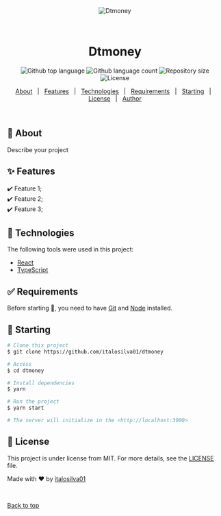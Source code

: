 <div align="center" id="top"> 
  <img src="./.github/app.gif" alt="Dtmoney" />

&#xa0;

  <!-- <a href="https://dtmoney.netlify.app">Demo</a> -->
</div>

<h1 align="center">Dtmoney</h1>

<p align="center">
  <img alt="Github top language" src="https://img.shields.io/github/languages/top/italosilva01/dtmoney?color=56BEB8">

  <img alt="Github language count" src="https://img.shields.io/github/languages/count/italosilva01/dtmoney?color=56BEB8">

  <img alt="Repository size" src="https://img.shields.io/github/repo-size/italosilva01/dtmoney?color=56BEB8">

  <img alt="License" src="https://img.shields.io/github/license/italosilva01/dtmoney?color=56BEB8">

  <!-- <img alt="Github issues" src="https://img.shields.io/github/issues/italosilva01/dtmoney?color=56BEB8" /> -->

  <!-- <img alt="Github forks" src="https://img.shields.io/github/forks/italosilva01/dtmoney?color=56BEB8" /> -->

  <!-- <img alt="Github stars" src="https://img.shields.io/github/stars/italosilva01/dtmoney?color=56BEB8" /> -->
</p>

<!-- Status -->

<!-- <h4 align="center">
	🚧  Dtmoney 🚀 Under construction...  🚧
</h4>

<hr> -->

<p align="center">
  <a href="#dart-about">About</a> &#xa0; | &#xa0; 
  <a href="#sparkles-features">Features</a> &#xa0; | &#xa0;
  <a href="#rocket-technologies">Technologies</a> &#xa0; | &#xa0;
  <a href="#white_check_mark-requirements">Requirements</a> &#xa0; | &#xa0;
  <a href="#checkered_flag-starting">Starting</a> &#xa0; | &#xa0;
  <a href="#memo-license">License</a> &#xa0; | &#xa0;
  <a href="https://github.com/italosilva01" target="_blank">Author</a>
</p>

<br>

## :dart: About

Describe your project

## :sparkles: Features

:heavy_check_mark: Feature 1;\
:heavy_check_mark: Feature 2;\
:heavy_check_mark: Feature 3;

## :rocket: Technologies

The following tools were used in this project:

- [React](https://pt-br.reactjs.org/)
- [TypeScript](https://www.typescriptlang.org/)

## :white_check_mark: Requirements

Before starting :checkered_flag:, you need to have [Git](https://git-scm.com) and [Node](https://nodejs.org/en/) installed.

## :checkered_flag: Starting

```bash
# Clone this project
$ git clone https://github.com/italosilva01/dtmoney

# Access
$ cd dtmoney

# Install dependencies
$ yarn

# Run the project
$ yarn start

# The server will initialize in the <http://localhost:3000>
```

## :memo: License

This project is under license from MIT. For more details, see the [LICENSE](LICENSE.md) file.

Made with :heart: by <a href="https://github.com/italosilva01" target="_blank">italosilva01</a>

&#xa0;

<a href="#top">Back to top</a>
